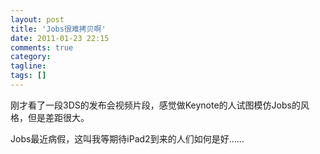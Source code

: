 ```yaml
---
layout: post
title: 'Jobs很难拷贝啊'
date: 2011-01-23 22:15
comments: true
category: 
tagline: 
tags: []
---
```

    

刚才看了一段3DS的发布会视频片段，感觉做Keynote的人试图模仿Jobs的风格，但是差距很大。

Jobs最近病假，这叫我等期待iPad2到来的人们如何是好……
